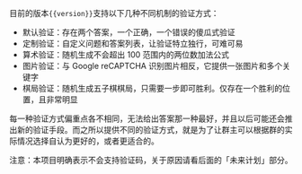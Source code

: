 目前的版本`{{version}}`支持以下几种不同机制的验证方式：

- 默认验证：存在两个答案，一个正确，一个错误的傻瓜式验证
- 定制验证：自定义问题和答案列表，让验证特立独行，可难可易
- 算术验证：随机生成不会超出 100 范围内的两位数加法公式
- 图片验证：与 Google reCAPTCHA 识别图片相反，它提供一张图片和多个关键字
- 棋局验证：随机生成五子棋棋局，只需要一步即可胜利。仅存在一个胜利的位置，且非常明显

每一种验证方式偏重点各不相同，无法给出答案那一种最好，并且以后可能还会推出新的验证手段。而之所以提供不同的验证方式，就是为了让群主可以根据群的实际情况选择自认为更好的，或者更适合的。

注意：本项目明确表示不会支持验证码，关于原因请看后面的「未来计划」部分。

